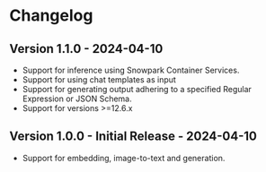# Changelog


## Version 1.1.0 - 2024-04-10
- Support for inference using Snowpark Container Services.
- Support for using chat templates as input
- Support for generating output adhering to a specified Regular Expression or JSON Schema.
- Support for versions >=12.6.x

## Version 1.0.0 - Initial Release - 2024-04-10
- Support for embedding, image-to-text and generation.

